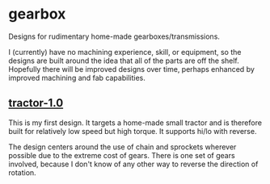 # gearbox

Designs for rudimentary home-made gearboxes/transmissions.

I (currently) have no machining experience, skill, or equipment, so the designs
are built around the idea that all of the parts are off the shelf. Hopefully
there will be improved designs over time, perhaps enhanced by improved
machining and fab capabilities.

## [tractor-1.0](/tractor-1.0)

This is my first design. It targets a home-made small tractor and is therefore
built for relatively low speed but high torque. It supports hi/lo with reverse.

The design centers around the use of chain and sprockets wherever possible due
to the extreme cost of gears. There is one set of gears involved, because I
don't know of any other way to reverse the direction of rotation.
